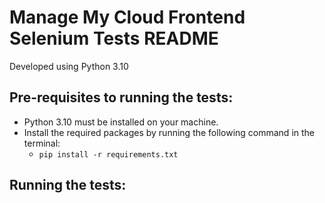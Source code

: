 # Manage My Cloud Frontend Selenium Tests README

Developed using Python 3.10

## Pre-requisites to running the tests:

- Python 3.10 must be installed on your machine.
- Install the required packages by running the following command in the terminal:
  - `pip install -r requirements.txt`

## Running the tests:
